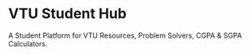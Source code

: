 # VTU Student Hub
A Student Platform for VTU Resources, Problem Solvers, CGPA &amp; SGPA Calculators.
